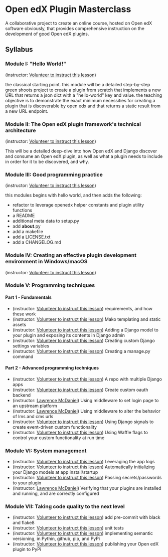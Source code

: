 # Open edX Plugin Masterclass

A collaborative project to create an online course, hosted on Open edX software obviously, that provides comprehensive instruction on the development of good Open edX plugins.

## Syllabus

### Module I: "Hello World!"

(instructor: [Volunteer to instruct this lesson](./CONTRIBUTORS.md))

the classical starting point. this module will be a detailed step-by-step green shoots project to create a plugin from scratch that implements a new URL that returns a json dict with a "hello-world" key and value. the teaching objective is to demonstrate the exact minimum necessities for creating a plugin that is discoverable by open edx and that returns a static result from a new URL endpoint.

### Module II: The Open edX plugin framework's technical architecture

(instructor: [Volunteer to instruct this lesson](./CONTRIBUTORS.md))

This will be a detailed deep-dive into how Open edX and Django discover and consume an Open edX plugin, as well as what a plugin needs to include in order for it to be discovered, and why.

### Module III: Good programming practice

(instructor: [Volunteer to instruct this lesson](./CONTRIBUTORS.md))

this modules begins with hello world, and then adds the following:

- refactor to leverage openedx helper constants and plugin utility functions
- a README
- additional meta data to setup.py
- add __about__.py
- add a makefile
- add a LICENSE.txt
- add a CHANGELOG.md

### Module IV: Creating an effective plugin development environment in Windows/macOS

(instructor: [Volunteer to instruct this lesson](./CONTRIBUTORS.md))

### Module V: Programming techniques

#### Part 1 - Fundamentals

- (instructor: [Volunteer to instruct this lesson](./CONTRIBUTORS.md)) requirements, and how these work
- (instructor: [Volunteer to instruct this lesson](./CONTRIBUTORS.md)) Mako templating and static assets
- (instructor: [Volunteer to instruct this lesson](./CONTRIBUTORS.md)) Adding a Django model to your plugin and exposing its contents in Django admin
- (instructor: [Volunteer to instruct this lesson](./CONTRIBUTORS.md)) Creating custom Django settings variables
- (instructor: [Volunteer to instruct this lesson](./CONTRIBUTORS.md)) Creating a manage.py command

#### Part 2 - Advanced programming techniques

- (instructor: [Volunteer to instruct this lesson](./CONTRIBUTORS.md)) A repo with multiple Django apps
- (instructor: [Volunteer to instruct this lesson](./CONTRIBUTORS.md)) Create custom oauth backend
- (instructor: [Lawrence McDaniel](https://github.com/lpm0073)) Using middleware to set login page to an upstream platform
- (instructor: [Lawrence McDaniel](https://github.com/lpm0073)) Using middleware to alter the behavior of lms and cms urls
- (instructor: [Volunteer to instruct this lesson](./CONTRIBUTORS.md)) Using Django signals to create event-driven custom functionality
- (instructor: [Volunteer to instruct this lesson](./CONTRIBUTORS.md)) Using Waffle flags to control your custom functionality at run time

### Module VI: System management

- (instructor: [Volunteer to instruct this lesson](./CONTRIBUTORS.md)) Leveraging the app logs
- (instructor: [Volunteer to instruct this lesson](./CONTRIBUTORS.md)) Automatically initializing your Django models at app install/startup
- (instructor: [Volunteer to instruct this lesson](./CONTRIBUTORS.md)) Passing secrets/passwords to your plugin
- (instructor: [Lawrence McDaniel](https://github.com/lpm0073)) Verifying that your plugins are installed and running, and are correctly configured

### Module VII: Taking code quality to the next level

- (instructor: [Volunteer to instruct this lesson](./CONTRIBUTORS.md)) add pre-commit with black and flake8
- (instructor: [Volunteer to instruct this lesson](./CONTRIBUTORS.md)) unit tests
- (instructor: [Volunteer to instruct this lesson](./CONTRIBUTORS.md)) implementing semantic versioning, in Pythin, github, pip, and PyPi
- (instructor: [Volunteer to instruct this lesson](./CONTRIBUTORS.md)) publishing your Open edX plugin to PyPi
